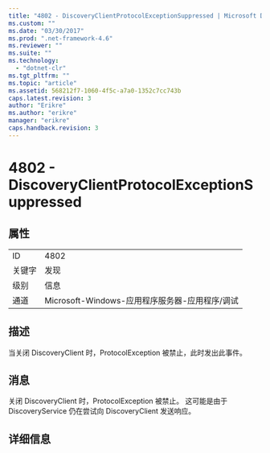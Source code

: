 ```yaml
---
title: "4802 - DiscoveryClientProtocolExceptionSuppressed | Microsoft Docs"
ms.custom: ""
ms.date: "03/30/2017"
ms.prod: ".net-framework-4.6"
ms.reviewer: ""
ms.suite: ""
ms.technology: 
  - "dotnet-clr"
ms.tgt_pltfrm: ""
ms.topic: "article"
ms.assetid: 568212f7-1060-4f5c-a7a0-1352c7cc743b
caps.latest.revision: 3
author: "Erikre"
ms.author: "erikre"
manager: "erikre"
caps.handback.revision: 3
---
```

# 4802 - DiscoveryClientProtocolExceptionSuppressed
## 属性  
  
|||  
|-|-|  
|ID|4802|  
|关键字|发现|  
|级别|信息|  
|通道|Microsoft\-Windows\-应用程序服务器\-应用程序\/调试|  
  
## 描述  
 当关闭 DiscoveryClient 时，ProtocolException 被禁止，此时发出此事件。  
  
## 消息  
 关闭 DiscoveryClient 时，ProtocolException 被禁止。  这可能是由于 DiscoveryService 仍在尝试向 DiscoveryClient 发送响应。  
  
## 详细信息